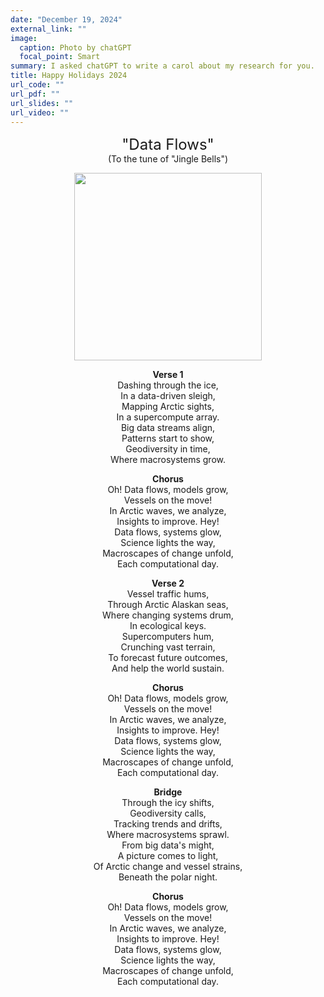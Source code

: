 ```yaml
---
date: "December 19, 2024"
external_link: ""
image:
  caption: Photo by chatGPT
  focal_point: Smart
summary: I asked chatGPT to write a carol about my research for you.
title: Happy Holidays 2024
url_code: ""
url_pdf: ""
url_slides: ""
url_video: ""
---
```


<div style="text-align: center;">

<span style="font-size: 24px;">"Data Flows"</span>  
(To the tune of "Jingle Bells")

<img src="feagured.webp" alt="" style="width: 300px; height: auto;">



**Verse 1**  
Dashing through the ice,  
In a data-driven sleigh,  
Mapping Arctic sights,  
In a supercompute array.  
Big data streams align,  
Patterns start to show,  
Geodiversity in time,  
Where macrosystems grow.  

**Chorus**  
Oh! Data flows, models grow,  
Vessels on the move!  
In Arctic waves, we analyze,  
Insights to improve. Hey!  
Data flows, systems glow,  
Science lights the way,  
Macroscapes of change unfold,  
Each computational day.  

**Verse 2**  
Vessel traffic hums,  
Through Arctic Alaskan seas,  
Where changing systems drum,  
In ecological keys.  
Supercomputers hum,  
Crunching vast terrain,  
To forecast future outcomes,  
And help the world sustain.  

**Chorus**  
Oh! Data flows, models grow,  
Vessels on the move!  
In Arctic waves, we analyze,  
Insights to improve. Hey!  
Data flows, systems glow,  
Science lights the way,  
Macroscapes of change unfold,  
Each computational day.  

**Bridge**  
Through the icy shifts,  
Geodiversity calls,  
Tracking trends and drifts,  
Where macrosystems sprawl.  
From big data's might,  
A picture comes to light,  
Of Arctic change and vessel strains,  
Beneath the polar night.  

**Chorus**  
Oh! Data flows, models grow,  
Vessels on the move!  
In Arctic waves, we analyze,  
Insights to improve. Hey!  
Data flows, systems glow,  
Science lights the way,  
Macroscapes of change unfold,  
Each computational day.  

</div>
